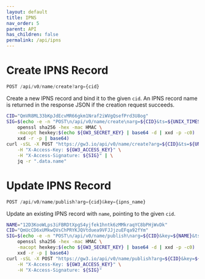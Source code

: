 ```yaml
---
layout: default
title: IPNS
nav_order: 5
parent: API
has_children: false
permalink: /api/ipns
---
```


# Create IPNS Record

```javascript
POST /api/v0/name/create?arg={cid}
```

Create a new IPNS record and bind it to the given `cid`.
An IPNS record name is returned in the response JSON if the creation request succeeds.

```bash
CID="QmVR8ML33bKpJdEcvMR66gkm1Nraf2iWVgQsefPrd3U8og"
SIG=$(echo -e -n "POST\n/api/v0/name/create\narg=${CID}&ts=${UNIX_TIMESTAMP}" | \
    openssl sha256 -hex -mac HMAC \
    -macopt hexkey:$(echo ${GW3_SECRET_KEY} | base64 -d | xxd -p -c0) | \
    xxd -r -p | base64)
curl -sSL -X POST "https://gw3.io/api/v0/name/create?arg=${CID}&ts=${UNIX_TIMESTAMP}" \
    -H "X-Access-Key: ${GW3_ACCESS_KEY}" \
    -H "X-Access-Signature: ${SIG}" | \
    jq -r ".data.name"
```

# Update IPNS Record

```javascript
POST /api/v0/name/publish?arg={cid}&key={ipns_name}
```

Update an existing IPNS record with `name`, pointing to the given `cid`.

```bash
NAME="12D3KooWLps3iFBRDtXpgS4yjfek1hntk6zMMkraqYC8bPHjWvDk"
CID="QmUcCD6xUMkwQVsChPRYKJQVtduea9VFJJjzuEFqa92fYm"
SIG=$(echo -e -n "POST\n/api/v0/name/publish\narg=${CID}&key=${NAME}&ts=${UNIX_TIMESTAMP}" | \
    openssl sha256 -hex -mac HMAC \
    -macopt hexkey:$(echo ${GW3_SECRET_KEY} | base64 -d | xxd -p -c0) | \
    xxd -r -p | base64)
curl -sSL -X POST "https://gw3.io/api/v0/name/publish?arg=${CID}&key=${NAME}&ts=${UNIX_TIMESTAMP}" \
    -H "X-Access-Key: ${GW3_ACCESS_KEY}" \
    -H "X-Access-Signature: ${SIG}"
```
